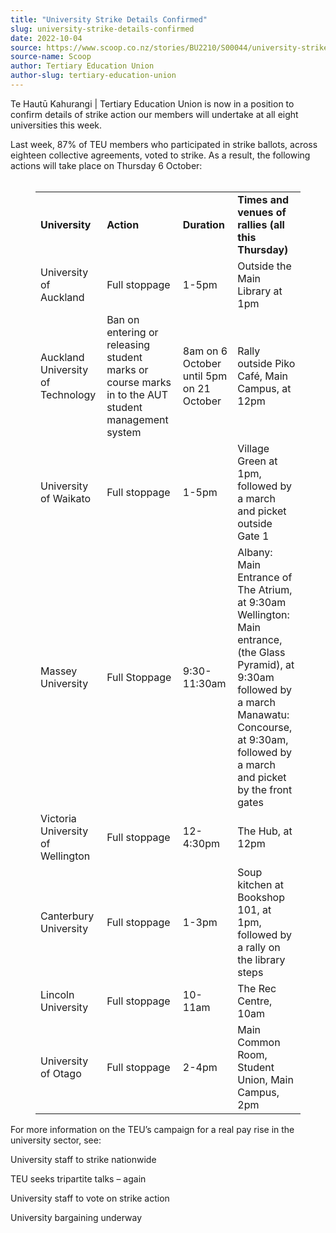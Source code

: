 ```yaml
---
title: "University Strike Details Confirmed"
slug: university-strike-details-confirmed
date: 2022-10-04
source: https://www.scoop.co.nz/stories/BU2210/S00044/university-strike-details-confirmed.htm
source-name: Scoop
author: Tertiary Education Union
author-slug: tertiary-education-union
---
```


<p>Te Hautū Kahurangi | Tertiary Education Union is now in
a position to confirm details of strike action our members
will undertake at all eight universities this
week.</p>

<p>Last week, 87% of TEU members who participated
in strike ballots, across eighteen collective agreements,
voted to strike. As a result, the following actions will
take place on Thursday 6 October:<br>&nbsp;</p><figure class="table"><table><tbody><tr><td><strong>University</strong></td><td><strong>Action</strong></td><td><strong>Duration</strong></td><td><strong>Times
and venues of rallies (all this
Thursday)</strong></td></tr><tr><td>University of
Auckland</td><td>Full stoppage</td><td>1-5pm</td><td>Outside
the Main Library at 1pm</td></tr><tr><td>Auckland University
of Technology</td><td>Ban on entering or releasing student
marks or course marks in to the AUT student management
system</td><td>8am on 6 October until 5pm on 21
October</td><td>Rally outside Piko Café, Main Campus, at
12pm</td></tr><tr><td>University of Waikato</td><td>Full
stoppage</td><td>1-5pm</td><td>Village Green at 1pm,
followed by a march and picket outside Gate
1</td></tr><tr><td>Massey University</td><td>Full
Stoppage</td><td>9:30-11:30am</td><td>Albany: Main Entrance
of The Atrium, at 9:30am<br>Wellington: Main entrance, (the
Glass Pyramid), at 9:30am followed by a march<br>Manawatu:
Concourse, at 9:30am, followed by a march and picket by the
front gates</td></tr><tr><td>Victoria University of
Wellington</td><td>Full
stoppage</td><td>12-4:30pm</td><td>The Hub, at
12pm</td></tr><tr><td>Canterbury University</td><td>Full
stoppage</td><td>1-3pm</td><td>Soup kitchen at Bookshop 101,
at 1pm, followed by a rally on the library
steps</td></tr><tr><td>Lincoln University</td><td>Full
stoppage</td><td>10-11am</td><td>The Rec Centre,
10am</td></tr><tr><td>University of Otago</td><td>Full
stoppage</td><td>2-4pm</td><td>Main Common Room, Student
Union, Main Campus,
2pm</td></tr></tbody></table></figure>

<p>For more
information on the TEU’s campaign for a real pay rise in
the university sector, see:</p>

<p>University
staff to strike nationwide</p>

<p>TEU
seeks tripartite talks – again</p>

<p>University
staff to vote on strike action</p>

<p>University
bargaining
underway</p>

